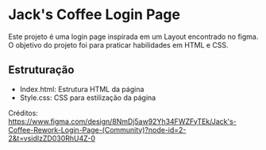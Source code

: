 # Jack's Coffee Login Page
Este projeto é uma login page inspirada em um Layout encontrado no figma. 
O objetivo do projeto foi para praticar habilidades em HTML e CSS.

## Estruturação
- Index.html: Estrutura HTML da página
- Style.css: CSS para estilização da página

Créditos: https://www.figma.com/design/8NmDj5aw92Yh34FWZFyTEk/Jack's-Coffee-Rework-Login-Page-(Community)?node-id=2-2&t=vsidIzZD030RhU4Z-0

